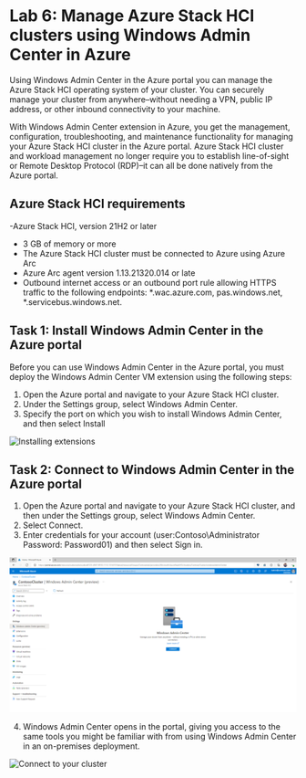 # Lab 6: Manage Azure Stack HCI clusters using Windows Admin Center in Azure

Using Windows Admin Center in the Azure portal you can manage the Azure Stack HCI operating system of your cluster. You can securely manage your cluster from anywhere–without needing a VPN, public IP address, or other inbound connectivity to your machine.

With Windows Admin Center extension in Azure, you get the management, configuration, troubleshooting, and maintenance functionality for managing your Azure Stack HCI cluster in the Azure portal. Azure Stack HCI cluster and workload management no longer require you to establish line-of-sight or Remote Desktop Protocol (RDP)–it can all be done natively from the Azure portal.

Azure Stack HCI requirements
-----------

-Azure Stack HCI, version 21H2 or later
- 3 GB of memory or more
- The Azure Stack HCI cluster must be connected to Azure using Azure Arc
- Azure Arc agent version 1.13.21320.014 or late
- Outbound internet access or an outbound port rule allowing HTTPS traffic to the following endpoints: 
    *.wac.azure.com,
    pas.windows.net,
    *.servicebus.windows.net.

Task 1: Install Windows Admin Center in the Azure portal
-----------

Before you can use Windows Admin Center in the Azure portal, you must deploy the Windows Admin Center VM extension using the following steps:

1. Open the Azure portal and navigate to your Azure Stack HCI cluster.
2. Under the Settings group, select Windows Admin Center.
3. Specify the port on which you wish to install Windows Admin Center, and then select Install

![Installing extensions](./media/windows-admin-center-in-azure-hci-install.png)
 
 Task 2: Connect to Windows Admin Center in the Azure portal
-----------

1. Open the Azure portal and navigate to your Azure Stack HCI cluster, and then under the Settings group, select Windows Admin Center.
2. Select Connect.
3. Enter credentials for your account (user:Contoso\Administrator Password: Password01) and then select Sign in.

![Connect to your cluster](./media/windows-admin-center-in-azure-hci-connect.png)

4. Windows Admin Center opens in the portal, giving you access to the same tools you might be familiar with from using Windows Admin Center in an on-premises deployment.

![Connect to your cluster](./media/windows-admin-center-in-azure-hci-dashboard.png)
